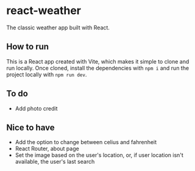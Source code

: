 # react-weather

The classic weather app built with React.

## How to run

This is a React app created with Vite, which makes it simple to clone and run locally. Once cloned, install the dependencies with `npm i` and run the project locally with `npm run dev`. 

## To do

* Add photo credit

## Nice to have

* Add the option to change between celius and fahrenheit
* React Router, about page
* Set the image based on the user's location, or, if user location isn't available, the user's last search
